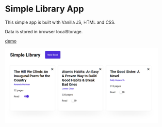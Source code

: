 # Simple Library App

This simple app is built with Vanilla JS, HTML and CSS.

Data is stored in browser localStorage.

[demo](https://ftekmen.github.io/simple_library/)

![screenshot](docs/screenshot.png)

